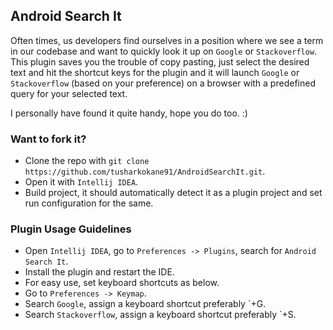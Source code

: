 ## Android Search It
Often times, us developers find ourselves in a position where we see a term in our codebase and want to quickly look it up on `Google` or `Stackoverflow`. This plugin saves you the trouble of copy pasting, just select the desired text and hit the shortcut keys for the plugin and it will launch `Google` or `Stackoverflow` (based on your preference) on a browser with a predefined query for your selected text. 

I personally have found it quite handy, hope you do too. :)

### Want to fork it?
- Clone the repo with `git clone https://github.com/tusharkokane91/AndroidSearchIt.git`.
- Open it with `Intellij IDEA`.
- Build project, it should automatically detect it as a plugin project and set run configuration for the same.

### Plugin Usage Guidelines
- Open `Intellij IDEA`, go to `Preferences -> Plugins`, search for `Android Search It`.
- Install the plugin and restart the IDE.
- For easy use, set keyboard shortcuts as below.
- Go to `Preferences -> Keymap`.
- Search `Google`, assign a keyboard shortcut preferably `+G.
- Search `Stackoverflow`, assign a keyboard shortcut preferably `+S.
